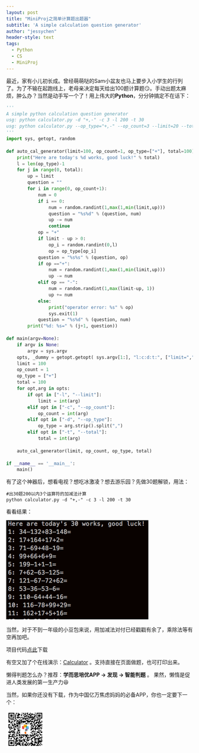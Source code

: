 ```yaml
---
layout: post
title: "MiniProj之简单计算题出题器"
subtitle: 'A simple calculation question generator'
author: "jessychen"
header-style: text
tags:
  - Python
  - CS
  - MiniProj
---
```


最近，家有小儿初长成。曾经萌萌哒的Sam小盆友也马上要步入小学生的行列了。为了不输在起跑线上，老母亲决定每天给出100题计算题😏。手动出题太麻烦，肿么办？当然是动手写一个了！用上伟大的**Python**，分分钟搞定不在话下：

```python
'''
A simple python calculation question generator
usg: python calculator.py -d "+,-" -c 3 -l 200 -t 30
usg: python calculator.py --op_type="+,-" --op_count=3 --limit=20 --total=30
'''
import sys, getopt, random

def auto_cal_generator(limit=100, op_count=1, op_type=["+"], total=100):
    print("Here are today's %d works, good luck!" % total)
    l = len(op_type)-1
    for j in range(0, total):
        up = limit
        question = ""
        for i in range(0, op_count+1):
            num = 0
            if i == 0:
                num = random.randint(1,max(1,min(limit,up))) 
                question = "%s%d" % (question, num)
                up -= num
                continue
            op = "+"
            if limit - up > 0:
                op_i = random.randint(0,l)
                op = op_type[op_i]
            question = "%s%s" % (question, op)
            if op =="+":
                num = random.randint(1,max(1,min(limit,up))) 
                up -= num
            elif op == "-":
                num = random.randint(1,max(limit-up, 1)) 
                up += num
            else:
                print("operator error: %s" % op)
                sys.exit(1)
            question = "%s%d" % (question, num)
        print("%d: %s=" % (j+1, question))

def main(argv=None):
    if argv is None:
        argv = sys.argv
    opts, _dummy = getopt.getopt( sys.argv[1:], "l:c:d:t:", ["limit=","op_count=","op_type=","total="])
    limit = 100
    op_count = 1
    op_type = ["+"]
    total = 100
    for opt,arg in opts:
        if opt in ["-l", "--limit"]:
            limit = int(arg)
        elif opt in ["-c", "--op_count"]:
            op_count = int(arg)
        elif opt in ["-d", "--op_type"]:
            op_type = arg.strip().split(",")
        elif opt in ["-t", "--total"]:
            total = int(arg)

    auto_cal_generator(limit, op_count, op_type, total)

if __name__ == '__main__':
    main()
```

有了这个神器后，想看电视？想吃冰激凌？想去游乐园？先做30题解锁，用法：

```shell
#出30题200以内3个运算符的加减法计算
python calculator.py -d "+,-" -c 3 -l 200 -t 30
```

看看结果：

![auto_cal_q](/img/in-post/MiniProj/auto_cal_q.png)

当然，对于不到一年级的小豆包来说，用加减法对付已经戳戳有余了，乘除法等有空再加吧。

项目代码[点此](https://github.com/jessychen1984/MiniProj/blob/master/src/misc/calculator.py)下载

有空又加了个在线演示：[Calculator](/lab/calculator.html) 。支持直接在页面做题，也可打印出来。

懒得判题怎么办？推荐：**学而思培优APP -> 发现 -> 智能判题** 。 果然，懒惰是促进人类发展的第一生产力:laughing:

当然，如果你还没有下载，作为中国亿万焦虑妈妈的必备APP，你也一定要下一个：

![xes](/img/in-post/MiniProj/xes.png)

